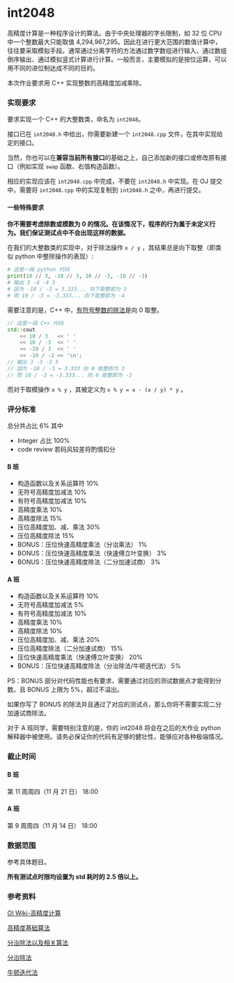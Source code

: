 # int2048

高精度计算是一种程序设计的算法。由于中央处理器的字长限制，如 32 位 CPU 中一个整数最大只能取值 4,294,967,295。因此在进行更大范围的数值计算中，往往要采取模拟手段。通常通过分离字符的方法通过数字数组进行输入、通过数组倒序输出、通过模拟竖式计算进行计算。一般而言，主要模拟的是按位运算，可以用不同的进位制达成不同的目的。

本次作业要求用 C++ 实现整数的高精度加减乘除。

### 实现要求

要求实现一个 C++ 的大整数类，命名为 `int2048`。

接口已在 `int2048.h` 中给出，你需要新建一个 `int2048.cpp` 文件，在其中实现给定的接口。

当然，你也可以在**兼容当前所有接口**的基础之上，自己添加新的接口或修改原有接口（例如实现 `swap` 函数、右值构造函数）。

相应的实现应该在 `int2048.cpp` 中完成，不要在 `int2048.h` 中实现。在 OJ 提交中，需要将 `int2048.cpp` 中的实现复制到 `int2048.h` 之中，再进行提交。

#### 一些特殊要求

**你不需要考虑除数或模数为 0 的情况。在该情况下，程序的行为属于未定义行为。我们保证测试点中不会出现这样的数据。**

在我们的大整数类的实现中，对于除法操作 `x / y` ，其结果总是向下取整（即类似 python 中整除操作的表现）:

```python
# 这是一段 python 代码
print(10 // 3, -10 // 3, 10 // -3, -10 // -3)
# 输出 3 -4 -4 3
# 因为 -10 / -3 = 3.333... 向下取整即为 3
# 而 10 / -3 = -3.333... 向下取整即为 -4
```

需要注意的是，C++ 中，[有符号整数的除法](https://en.cppreference.com/w/cpp/language/operator_arithmetic)是向 0 取整。

```C++
// 这是一段 C++ 代码
std::cout
    << 10 / 3   << ' '
    << 10 / -3  << ' '
    << -10 / 3  << ' '
    << -10 / -3 << '\n';
// 输出 3 -3 -3 3
// 因为 -10 / -3 = 3.333 向 0 取整即为 3
// 而 10 / -3 = -3.333... 向 0 取整即为 -3
```

而对于取模操作 `x % y` ，其被定义为 `x % y = x - (x / y) * y` 。

### 评分标准

总分共占比 6\%
其中

- Integer 占比 100\%
- code review 若码风较差将酌情扣分

#### B 班

- 构造函数以及关系运算符 10\%
- 无符号高精度加减法 10\%
- 有符号高精度加减法 10\%
- 高精度乘法 10\%
- 高精度除法 15\%
- 压位高精度加、减、乘法 30\%
- 压位高精度除法 15\%
- BONUS：压位快速高精度乘法（分治乘法） 1\%
- BONUS：压位快速高精度乘法（快速傅立叶变换） 3\%
- BONUS：压位快速高精度除法（二分加速试商） 3\%

#### A 班

- 构造函数以及关系运算符 10\%
- 无符号高精度加减法 5\%
- 有符号高精度加减法 10\%
- 高精度乘法 10\%
- 高精度除法 10\%
- 压位高精度加、减、乘法 20\%
- 压位高精度除法（二分加速试商） 15\%
- 压位快速高精度乘法（快速傅立叶变换） 20\%
- BONUS：压位快速高精度除法（分治除法/牛顿迭代法） 5\%

PS：BONUS 部分对代码性能也有要求，需要通过对应的测试数据点才能得到分数。且 BONUS 上限为 5\%，超过不溢出。

如果你写了 BONUS 的除法并且通过了对应的测试点，那么你将不需要实现二分加速试商除法。

对于 A 班同学，需要特别注意的是，你的 int2048 将会在之后的大作业 python 解释器中被使用。请务必保证你的代码有足够的健壮性，能够应对各种极端情况。

### 截止时间

#### B 班

第 11 周周四（11 月 21 日） 18:00

#### A 班

第 9 周周四（11 月 14 日） 18:00

### 数据范围

参考具体题目。

**所有测试点时限均设置为 std 耗时的 2.5 倍以上。**

### 参考资料

[OI Wiki-高精度计算](https://oi-wiki.org/math/bignum/)

[高精度基础算法](https://baobaobear.github.io/post/20210228-bigint1/)

[分治除法以及相关算法](https://baobaobear.github.io/post/20210320-bigint3/)

[分治除法](https://ridiculousfish.com/blog/posts/labor-of-division-episode-iv.html
)

[牛顿迭代法](https://www.luogu.com.cn/blog/88403/solution-p5432)
